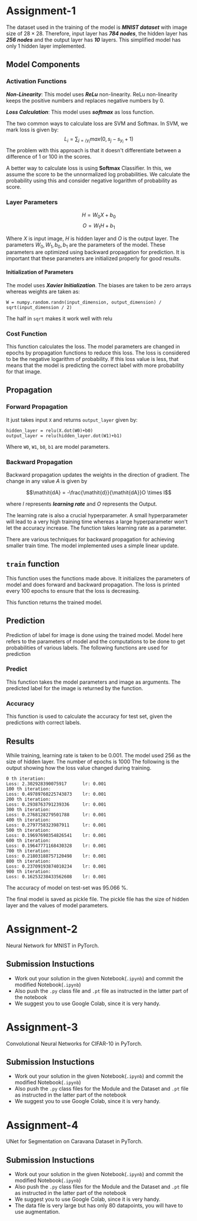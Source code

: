 # Assignment-1

The dataset used in the training of the model is ***MNIST dataset*** with image size of $28\times 28$. Therefore, input layer has ***784 nodes***, the hidden layer has ***256 nodes*** and the output layer has ***10*** layers. This simplified model has only 1 hidden layer implemented.

## Model Components

### Activation Functions

***Non-Linearity***: This model uses ***ReLu*** non-linearity. ReLu non-linearity keeps the positive numbers and replaces negative numbers by 0.

***Loss Calculation***: This model uses ***softmax*** as loss function.

The two common ways to calculate loss are SVM and Softmax.
In SVM, we mark loss is given by:
$$L_i = \sum_{j=/y_i}{max(0,s_j-s_{y_i}+1)}$$
The problem with this approach is that it doesn't differentiate between a difference of 1 or 100 in the scores. 

A better way to calculate loss is using **Softmax** Classifier. In this, we assume the score to be the unnormalized log probabilities. We calculate the probability using this and consider negative logarithm of probability as score.

### Layer Parameters

$$ H = W_0 X + b_0 $$
$$ O = W_1 H + b_1 $$

Where $X$ is input image, $H$ is hidden layer and $O$ is the output layer. 
The parameters $W_0, W_1, b_0, b_1$ are the parameters of the model. 
These parameters are optimized using backward propagation for prediction.
It is important that these parameters are initialized properly for good results.

#### Initialization of Parameters

The model uses ***Xavier Initialization***.
The biases are taken to be zero arrays whereas weights are taken as:

```
W = numpy.random.randn(input_dimension, output_dimension) / sqrt(input_dimension / 2)
```
The half in `sqrt` makes it work well with relu

### Cost Function

This function calculates the loss.
The model parameters are changed in epochs by propagation functions to reduce this loss.
The loss is considered to be the negative logarithm of probability.
If this loss value is less, that means that the model is predicting the correct label with more probability for that image.

## Propagation

### Forward Propagation

It just takes input `X` and returns `output_layer` given by:
```
hidden_layer = relu(X.dot(W0)+b0)
output_layer = relu(hidden_layer.dot(W1)+b1)
```
Where `W0`, `W1`, `b0`, `b1` are model parameters.

### Backward Propagation

Backward propagation updates the weights in the direction of gradient. 
The change in any value $A$ is given by 

$$\mathit{dA} = -\frac{\mathit{d}}{\mathit{dA}}O \times l$$

where $l$ represents ***learning rate*** and $O$ represents the Output.

The learning rate is also a crucial hyperparameter. A small hyperparameter will lead to a very high training time whereas a large hyperparameter won't let the accuracy increase.
The function takes learning rate as a parameter.

There are various techniques for backward propagation for achieving smaller train time. The model implemented uses a simple linear update.

## `train` function

This function uses the functions made above. It initializes the parameters of model and does forward and backward propagation.
The loss is printed every 100 epochs to ensure that the loss is decreasing.

This function returns the trained model.

## Prediction

Prediction of label for image is done using the trained model. 
Model here refers to the parameters of model and the computations to be done to get probabilities of various labels.
The following functions are used for prediction

### Predict

This function takes the model parameters and image as arguments.
The predicted label for the image is returned by the function.

### Accuracy

This function is used to calculate the accuracy for test set, given the predictions with correct labels.

## Results

While training, learning rate is taken to be $0.001$.
The model used 256 as the size of hidden layer.
The number of epochs is 1000
The following is the output showing how the loss value changed during training.

```
0 th iteration:
Loss: 2.302928390075917 	 lr: 0.001
100 th iteration:
Loss: 0.49789760225743873 	 lr: 0.001
200 th iteration:
Loss: 0.2938763791239336 	 lr: 0.001
300 th iteration:
Loss: 0.2768128279501788 	 lr: 0.001
400 th iteration:
Loss: 0.2797758323987911 	 lr: 0.001
500 th iteration:
Loss: 0.19697690354826541 	 lr: 0.001
600 th iteration:
Loss: 0.19647771168430328 	 lr: 0.001
700 th iteration:
Loss: 0.21803188757120498 	 lr: 0.001
800 th iteration:
Loss: 0.23709193874010234 	 lr: 0.001
900 th iteration:
Loss: 0.16253238433562608 	 lr: 0.001
```

The accuracy of model on test-set was 95.066 %.

The final model is saved as pickle file. The pickle file has the size of hidden layer and the values of model parameters.


# Assignment-2
Neural Network for MNIST in PyTorch.

## Submission Instuctions

* Work out your solution in the given Notebook(```.ipynb```) and commit the modified Notebook(```.ipynb```)
* Also push the ```.py``` class file and ```.pt``` file as instructed in the latter part of the notebook
* We suggest you to use Google Colab, since it is very handy.

# Assignment-3
Convolutional Neural Networks for CIFAR-10 in PyTorch.

## Submission Instuctions

* Work out your solution in the given Notebook(```.ipynb```) and commit the modified Notebook(```.ipynb```)
* Also push the ```.py``` class files for the Module and the Dataset and ```.pt``` file as instructed in the latter part of the notebook
* We suggest you to use Google Colab, since it is very handy.


# Assignment-4
UNet for Segmentation on Caravana Dataset in PyTorch.

## Submission Instuctions

* Work out your solution in the given Notebook(```.ipynb```) and commit the modified Notebook(```.ipynb```)
* Also push the ```.py``` class files for the Module and the Dataset and ```.pt``` file as instructed in the latter part of the notebook
* We suggest you to use Google Colab, since it is very handy.
* The data file is very large but has only 80 datapoints, you will have to use augmentation.

